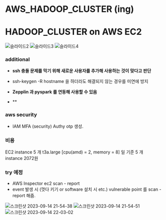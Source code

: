 # AWS_HADOOP_CLUSTER (ing)
# HADOOP_CLUSTER on AWS EC2

![슬라이드2](https://github.com/OwenKimcertified/AWS_HADOOP_CLUSTER/assets/99598620/23315313-7902-4e58-90dd-70ddfab30de2)
![슬라이드3](https://github.com/OwenKimcertified/AWS_HADOOP_CLUSTER/assets/99598620/8564b8ec-4dfa-4fd6-a16d-306275968d86)
![슬라이드4](https://github.com/OwenKimcertified/AWS_HADOOP_CLUSTER/assets/99598620/184af305-28af-44e2-ab88-d942d789025e)

### additional
- **ssh 충돌 문제를 막기 위해 새로운 사용자를 추가해 사용하는 것이 맞다고 판단**
- ssh-keygen -R hostname 을 하더라도 해결되지 않는 경우를 미연에 방지

- **Zepplin 과 pyspark 를 연동해 사용할 수 있음**

- **

### aws security
- IAM MFA (security) Authy otp 생성.

### 비용
EC2 instance 5 개 t3a.large [cpu(amd) = 2, memory = 8] 일 기준 5 개 instance 2072원

### try 예정
- AWS Inspector ec2 scan - report 
- event 발생 시 (껏다 키기 or software 설치 시 etc.) vulnerable point 를 scan - report 해줌.

![스크린샷 2023-09-14 21-54-38](https://github.com/OwenKimcertified/AWS_HADOOP_CLUSTER/assets/99598620/982fdec9-7e06-4cf7-a1e2-dfe338f19779)
![스크린샷 2023-09-14 21-54-51](https://github.com/OwenKimcertified/AWS_HADOOP_CLUSTER/assets/99598620/ebe6831c-25b6-4180-b39e-609aed449fa4)
![스크린샷 2023-09-14 22-03-02](https://github.com/OwenKimcertified/AWS_HADOOP_CLUSTER/assets/99598620/2ce4eba5-4396-45bb-a466-e73852d1ad74)
